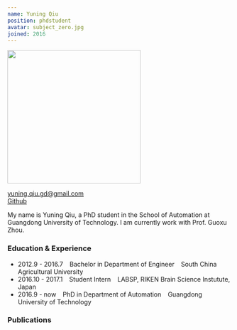 ```yaml
---
name: Yuning Qiu
position: phdstudent
avatar: subject_zero.jpg
joined: 2016
---
```


<img width="300" src="{{site.baseurl}}/images/people/{{page.avatar}}" data-action="zoom">

<i class="fa fa-envelope-o"></i> yuning.qiu.gd@gmail.com <br>
<a href="https://github.com/ynqiu"><i class="fa fa-github"></i> Github</a>

My name is Yuning Qiu, a PhD student in the School of Automation at Guangdong University of Technology. I am currently work with Prof. Guoxu Zhou. 

<!-- My name is Titipat Achakulvisut, a PhD student in the Department of Bioengineering at University of Pennsylvania. -->
<!-- I am currently working with Prof. Konrad Kording. You can see more about me at [my page](http://titipata.github.io/). -->


<!-- I collaborate with [Daniel Acuna](http://www.scienceofscience.org/) in a relatively new field known as Science of Science. -->
<!-- You can also find out about other projects on my Github [@titipata](https://github.com/titipata). -->


<!-- Here are some of my projects with [@daniel-acuna](https://github.com/daniel-acuna) and [@evadyer](https://github.com/evadyer) -->

<!-- > **Recommendation of posters and PubMed articles based on preferences** [scholarfy.net](http://www.scholarfy.net/), [pubmed.scholarfy.net](http://pubmed.scholarfy.net/) <br> -->
<!-- > **Visualization of all universities in the world, their topics, and expertise** [map.scienceofscience.org](http://map.scienceofscience.org/) <br> -->
<!-- > **Computational Neuroscience** [NERDS](https://github.com/KordingLab/nerds) -->


<!-- I also run a blog, written in Thai, with [@bluenex](https://github.com/bluenex) named [tupleblog](http://tupleblog.github.io/) -->
<!-- where we post geeky, programming stuff (and whatever we like). -->

### Education & Experience

- 2012.9 - 2016.7 &ensp; Bachelor in Department of Engineer &ensp;  South China Agricultural University
- 2016.10 - 2017.1 &ensp; Student Intern &ensp; LABSP, RIKEN Brain Science Instutute, Japan
- 2016.9 - now &ensp; PhD in Department of Automation &ensp; Guangdong University of Technology

### Publications

